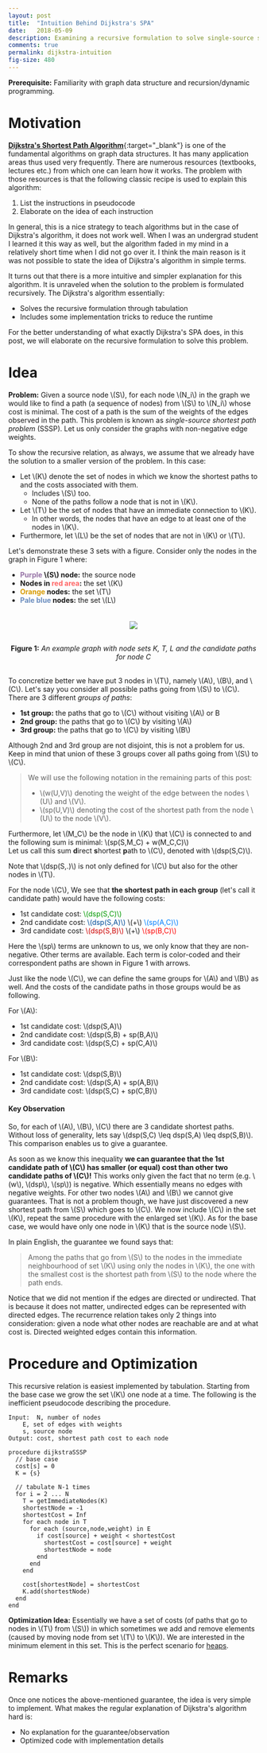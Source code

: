 ```yaml
---
layout: post
title:  "Intuition Behind Dijkstra's SPA"
date:   2018-05-09
description: Examining a recursive formulation to solve single-source shortest path problems.
comments: true
permalink: dijkstra-intuition
fig-size: 480
---
```


**Prerequisite:** Familiarity with graph data structure and recursion/dynamic programming.

# Motivation

[**Dijkstra's Shortest Path Algorithm**](https://en.wikipedia.org/wiki/Dijkstra%27s_algorithm){:target="_blank"} is one of the fundamental algorithms on graph data structures. It has many application areas thus used very frequently. There are numerous resources (textbooks, lectures etc.) from which one can learn how it works. The problem with those resources is that the following classic recipe is used to explain this algorithm:

1. List the instructions in pseudocode
2. Elaborate on the idea of each instruction

In general, this is a nice strategy to teach algorithms but in the case of Dijkstra's algorithm, it does not work well. When I was an undergrad student I learned it this way as well, but the algorithm faded in my mind in a relatively short time when I did not go over it. I think the main reason is it was not possible to state the idea of Dijkstra's algorithm in simple terms.

It turns out that there is a more intuitive and simpler explanation for this algorithm. It is unraveled when the solution to the problem is formulated recursively. The Dijkstra's algorithm essentially:
- Solves the recursive formulation through tabulation
- Includes some implementation tricks to reduce the runtime

For the better understanding of what exactly Dijkstra's SPA does, in this post, we will elaborate on the recursive formulation to solve this problem.

# Idea

**Problem:** Given a source node \\(S\\), for each node \\(N_i\\) in the graph we would like to find a path (a sequence of nodes) from \\(S\\) to \\(N_i\\) whose cost is minimal. The cost of a path is the sum of the weights of the edges observed in the path. This problem is known as *single-source shortest path problem* (SSSP). Let us only consider the graphs with non-negative edge weights. 

To show the recursive relation, as always, we assume that we already have the solution to a smaller version of the problem. In this case:
- Let \\(K\\) denote the set of nodes in which we know the shortest paths to and the costs associated with them. 
	- Includes \\(S\\) too.
	- None of the paths follow a node that is not in \\(K\\).
- Let \\(T\\) be the set of nodes that have an immediate connection to \\(K\\). 
	- In other words, the nodes that have an edge to at least one of the nodes in \\(K\\). 
- Furthermore, let \\(L\\) be the set of nodes that are not in \\(K\\) or \\(T\\).

Let's demonstrate these 3 sets with a figure. Consider only the nodes in the graph in Figure 1 where:
- **<span style="color:#9673A6">Purple</span> \\(S\\) node:** the source node
- **Nodes in <span style="color:#FF6666">red area</span>:** the set \\(K\\)
- **<span style="color:#D79B00">Orange</span> nodes:** the set \\(T\\)
- **<span style="color:#6C8EBF">Pale blue</span> nodes:** the set \\(L\\)

<center><img width="{{ page.fig-size }}px" src="/assets/dijsktra-intuitive/dijkstra.svg" style="margin-top:20px;margin-bottom:30px;"></center>
<center><b>Figure 1:</b> <i>An example graph with node sets K, T, L and the candidate paths for node C</i></center> 
<br>

To concretize better we have put 3 nodes in \\(T\\), namely \\(A\\), \\(B\\), and \\(C\\). Let's say you consider all possible paths going from \\(S\\) to \\(C\\). There are 3 different *groups of paths*:
- **1st group:** the paths that go to \\(C\\) without visiting \\(A\\) or B
- **2nd group:** the paths that go to \\(C\\) by visiting \\(A\\)
- **3rd group:** the paths that go to \\(C\\) by visiting \\(B\\)

Although 2nd and 3rd group are not disjoint, this is not a problem for us. Keep in mind that union of these 3 groups cover all paths going from \\(S\\) to \\(C\\). 

>We will use the following notation in the remaining parts of this post:
>- \\(w(U,V)\\) denoting the weight of the edge between the nodes \\(U\\) and \\(V\\).
>- \\(sp(U,V)\\) denoting the cost of the shortest path from the node \\(U\\) to the node \\(V\\).

Furthermore, let \\(M_C\\) be the node in \\(K\\) that \\(C\\) is connected to and the following sum  is minimal: \\(sp(S,M_C) + w(M_C,C)\\)  
Let us call this sum **d**irect **s**hortest **p**ath to \\(C\\), denoted with \\(dsp(S,C)\\).

Note that \\(dsp(S,.)\\) is not only defined for \\(C\\) but also for the other nodes in \\(T\\). 

For the node \\(C\\), We see that **the shortest path in each group** (let's call it candidate path) would have the following costs:

- 1st candidate cost: <span style="color:#009900">\\(dsp(S,C)\\)</span>
- 2nd candidate cost: <span style="color:#004C99">\\(dsp(S,A)\\)</span> \\(+\\) <span style="color:#007FFF">\\(sp(A,C)\\)</span>
- 3rd candidate cost: <span style="color:#CC0000">\\(dsp(S,B)\\)</span> \\(+\\) <span style="color:#FF0000;">\\(sp(B,C)\\)</span>

Here the \\(sp\\) terms are unknown to us, we only know that they are non-negative. Other terms are available. Each term is color-coded and their correspondent paths are shown in Figure 1 with arrows.

Just like the node \\(C\\), we can define the same groups for \\(A\\) and \\(B\\) as well. And the costs of the candidate paths in those groups would be as following.

For \\(A\\):
- 1st candidate cost: \\(dsp(S,A)\\)
- 2nd candidate cost: \\(dsp(S,B) + sp(B,A)\\)
- 3rd candidate cost: \\(dsp(S,C) + sp(C,A)\\)

For \\(B\\):
- 1st candidate cost: \\(dsp(S,B)\\)
- 2nd candidate cost: \\(dsp(S,A) + sp(A,B)\\)
- 3rd candidate cost: \\(dsp(S,C) + sp(C,B)\\)

#### Key Observation

So, for each of \\(A\\), \\(B\\), \\(C\\) there are 3 candidate shortest paths. Without loss of generality, lets say \\(dsp(S,C) \leq dsp(S,A) \leq dsp(S,B)\\). This comparison enables us to give a guarantee.

As soon as we know this inequality **we can guarantee that the 1st candidate path of \\(C\\) has smaller (or equal) cost than other two candidate paths of \\(C\\)!** This works only given the fact that no term (e.g. \\(w\\), \\(dsp\\), \\(sp\\)) is negative. Which essentially means no edges with negative weights. For other two nodes \\(A\\) and \\(B\\) we cannot give guarantees. That is not a problem though, we have just discovered a new shortest path from \\(S\\) which goes to \\(C\\). We now include \\(C\\) in the set \\(K\\), repeat the same procedure with the enlarged set \\(K\\). As for the base case, we would have only one node in \\(K\\) that is the source node \\(S\\).

In plain English, the guarantee we found says that:

> Among the paths that go from \\(S\\) to the nodes in the immediate neighbourhood of set \\(K\\) using only the nodes in \\(K\\), the one with the smallest cost is the shortest path from \\(S\\) to the node where the path ends.

Notice that we did not mention if the edges are directed or undirected. That is because it does not matter, undirected edges can be represented with directed edges. The recurrence relation takes only 2 things into consideration: given a node what other nodes are reachable are and at what cost is. Directed weighted edges contain this information.


# Procedure and Optimization

This recursive relation is easiest implemented by tabulation. Starting from the base case we grow the set \\(K\\) one node at a time. The following is the inefficient pseudocode describing the procedure. 

```
Input:  N, number of nodes
	E, set of edges with weights
	s, source node
Output: cost, shortest path cost to each node

procedure dijkstraSSSP
  // base case
  cost[s] = 0
  K = {s}

  // tabulate N-1 times
  for i = 2 ... N
    T = getImmediateNodes(K)    
    shortestNode = -1
    shortestCost = Inf
    for each node in T
      for each (source,node,weight) in E
        if cost[source] + weight < shortestCost
          shortestCost = cost[source] + weight
          shortestNode = node
        end
      end
    end

    cost[shortestNode] = shortestCost
    K.add(shortestNode)
  end
end
```

**Optimization Idea:** Essentially we have a set of costs (of paths that go to nodes in \\(T\\) from \\(S\\)) in which sometimes we add and remove elements (caused by moving node from set \\(T\\) to \\(K\\)). We are interested in the minimum element in this set. This is the perfect scenario for [heaps](https://en.wikipedia.org/wiki/Heap_(data_structure)).

# Remarks

Once one notices the above-mentioned guarantee, the idea is very simple to implement. What makes the regular explanation of Dijkstra's algorithm hard is:
- No explanation for the guarantee/observation
- Optimized code with implementation details

